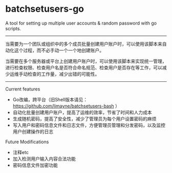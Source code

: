 # batchsetusers-go

A tool for setting up multiple user accounts &amp; random password with go scripts.

----------------------------------------------------------------------

当需要为一个团队或组织中的多个成员批量创建用户账户时，可以使用该脚本来自动化这个过程，而不必手动一个一个地创建账户。

当需要在多个服务器或平台上创建用户账户时，可以使用该脚本来实现统一管理，进行检查权限、检查用户名是否符合命名规范、检查用户是否存在等工作，可以减少运维手动检查的工作量，减少出错的可能性。

-----------------------------------------------------------------
Current features
- Go改编，跨平台（旧Shell版本请见：https://github.com/limayne/batchsetusers-bash ）
- 自动化批量创建用户账户，提高了运维的效率，节省了时间和人力成本
- 生成随机密码，提高了安全性，减少了管理员为每个用户设置密码的麻烦
- 写入用户和密码信息文件和日志文件，方便管理员管理和分发密码，以及监控用户创建操作的日志

Future Modifications
- 注释etc
- 加入检测用户输入内容合法功能
- 密码信息文件加密功能
